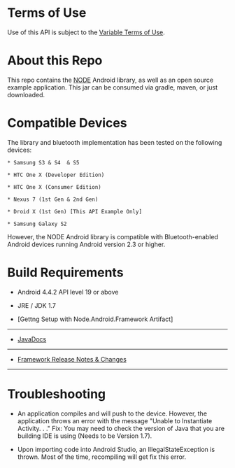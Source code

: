 Terms of Use
===============
Use of this API is subject to the [Variable Terms of Use](http://variableinc.com/terms-use-license/).

About this Repo
===============
This repo contains the [NODE](http://nodesensors.com) Android library, as well as an open source example application.
This jar can be consumed via gradle, maven, or just downloaded. 




Compatible Devices
==================
The library and bluetooth implementation has been tested on the following devices:
	
	* Samsung S3 & S4  & S5
	
	* HTC One X (Developer Edition)
	
	* HTC One X (Consumer Edition)
	
	* Nexus 7 (1st Gen & 2nd Gen)
	
	* Droid X (1st Gen) [This API Example Only]
	
	* Samsung Galaxy S2

However, the NODE Android library is compatible with Bluetooth-enabled Android devices running Android version 2.3 or higher. 

Build Requirements
===================
* Android 4.4.2 API level 19 or above
* JRE / JDK 1.7

* [Gettng Setup with Node.Android.Framework Artifact]
-----------------------------------------------------
* [JavaDocs](http://variabletech.bitbucket.org/framework/android/doc)
-------------------------------------------------------------------
* [Framework Release Notes & Changes](https://bitbucket.org/variabletech/libnode-android-public/src/8136fca96066e1296f1aeb3bbe69fb44e21e9366/api%20example/?at=master)
--------------------------------------

Troubleshooting
==================

* An application compiles and will push to the device.
However, the application throws an error with the message "Unable to Instantiate Activity. . ." 
Fix: You may need to check the version of Java that you are building IDE is using (Needs to be Version 1.7).


* Upon importing code into Android Studio, an IllegalStateException is thrown. 
Most of the time, recompiling will get fix this error.